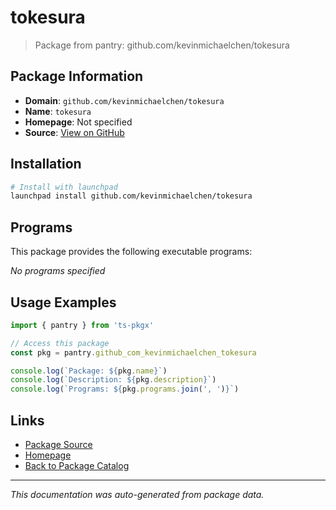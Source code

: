 # tokesura

> Package from pantry: github.com/kevinmichaelchen/tokesura

## Package Information

- **Domain**: `github.com/kevinmichaelchen/tokesura`
- **Name**: `tokesura`
- **Homepage**: Not specified
- **Source**: [View on GitHub](https://github.com/pkgxdev/pantry/tree/main/projects/github.com/kevinmichaelchen/tokesura/package.yml)

## Installation

```bash
# Install with launchpad
launchpad install github.com/kevinmichaelchen/tokesura
```

## Programs

This package provides the following executable programs:

*No programs specified*

## Usage Examples

```typescript
import { pantry } from 'ts-pkgx'

// Access this package
const pkg = pantry.github_com_kevinmichaelchen_tokesura

console.log(`Package: ${pkg.name}`)
console.log(`Description: ${pkg.description}`)
console.log(`Programs: ${pkg.programs.join(', ')}`)
```

## Links

- [Package Source](https://github.com/pkgxdev/pantry/tree/main/projects/github.com/kevinmichaelchen/tokesura/package.yml)
- [Homepage](#)
- [Back to Package Catalog](../package-catalog.md)

---

*This documentation was auto-generated from package data.*
